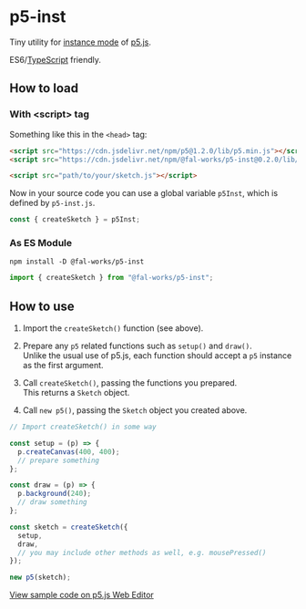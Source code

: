 # p5-inst

Tiny utility for [instance mode](https://github.com/processing/p5.js/wiki/Global-and-instance-mode) of [p5.js](https://p5js.org/).

ES6/[TypeScript](https://www.typescriptlang.org/) friendly.


## How to load

### With \<script\> tag

Something like this in the `<head>` tag:

```html
<script src="https://cdn.jsdelivr.net/npm/p5@1.2.0/lib/p5.min.js"></script>
<script src="https://cdn.jsdelivr.net/npm/@fal-works/p5-inst@0.2.0/lib/p5-inst.js"></script>

<script src="path/to/your/sketch.js"></script>
```

Now in your source code you can use a global variable `p5Inst`, which is defined by `p5-inst.js`.

```js
const { createSketch } = p5Inst;
```

### As ES Module

```text
npm install -D @fal-works/p5-inst
```

```js
import { createSketch } from "@fal-works/p5-inst";
```

## How to use

1. Import the `createSketch()` function (see above).

2. Prepare any `p5` related functions such as `setup()` and `draw()`.  
Unlike the usual use of p5.js, each function should accept a `p5` instance as the first argument.

3. Call `createSketch()`, passing the functions you prepared.  
This returns a `Sketch` object.

4. Call `new p5()`, passing the `Sketch` object you created above.

```js
// Import createSketch() in some way

const setup = (p) => {
  p.createCanvas(400, 400);
  // prepare something
};

const draw = (p) => {
  p.background(240);
  // draw something
};

const sketch = createSketch({
  setup,
  draw,
  // you may include other methods as well, e.g. mousePressed()
});

new p5(sketch);
```

[View sample code on p5.js Web Editor](https://editor.p5js.org/FAL/sketches/qvGI5yvxZ)
